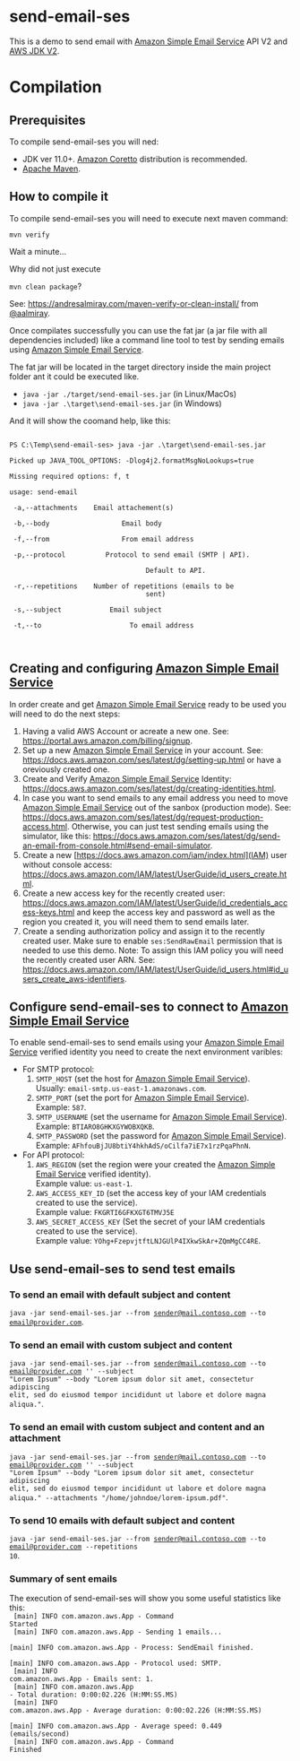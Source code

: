 # send-email-ses
This is a demo to send email with [Amazon Simple Email Service](https://aws.amazon.com/ses/) API V2 and [AWS JDK V2](https://sdk.amazonaws.com/java/api/latest/software/amazon/awssdk/services/sesv2/package-summary.html).

# Compilation
## Prerequisites
To compile send-email-ses you will ned:
- JDK ver 11.0+. [Amazon Coretto](https://aws.amazon.com/corretto/) distribution is recommended.
- [Apache Maven](https://maven.apache.org/).
## How to compile it
To compile send-email-ses you will need to execute next maven command:

<code>mvn verify</code></br>

Wait a minute...

Why did not just execute

<code>mvn clean package</code>?

See: https://andresalmiray.com/maven-verify-or-clean-install/ from [@aalmiray](https://twitter.com/aalmiray).

Once compilates successfully you can use the fat jar (a jar file with all dependencies included) like a command line tool to test by sending emails using  [Amazon Simple Email Service](https://aws.amazon.com/ses/).

The fat jar will be located in the target directory inside the main project folder ant it could be executed like.
- <code>java -jar ./target/send-email-ses.jar</code> (in Linux/MacOs)
- <code>java -jar .\target\send-email-ses.jar</code> (in Windows)

And it will show the coomand help, like this:

<code>
PS C:\Temp\send-email-ses> java -jar .\target\send-email-ses.jar</br>
Picked up JAVA_TOOL_OPTIONS: -Dlog4j2.formatMsgNoLookups=true</br>
Missing required options: f, t</br>
usage: send-email</br>
 -a,--attachments <attachments>   Email attachement(s)</br>
 -b,--body <body>                 Email body</br>
 -f,--from <from>                 From email address</br>
 -p,--protocol <protocol>         Protocol to send email (SMTP | API).</br>
                                  Default to API.</br>
 -r,--repetitions <repetitions>   Number of repetitions (emails to be
                                  sent)</br>
 -s,--subject <subject>           Email subject</br>
 -t,--to <to>                     To email address</br>
 </code>

## Creating and configuring [Amazon Simple Email Service](https://aws.amazon.com/ses/)
In order create and get [Amazon Simple Email Service](https://aws.amazon.com/ses/)  ready to be used you will need to do the next steps:
1. Having a valid AWS Account or acreate a new one. See: https://portal.aws.amazon.com/billing/signup.
2. Set up a new [Amazon Simple Email Service](https://aws.amazon.com/ses/) in your account. See: https://docs.aws.amazon.com/ses/latest/dg/setting-up.html or have a oreviously created one.
3. Create and Verify [Amazon Simple Email Service](https://aws.amazon.com/ses/) Identity: https://docs.aws.amazon.com/ses/latest/dg/creating-identities.html.
4. In case you want to send emails to any email address you need to move [Amazon Simple Email Service](https://aws.amazon.com/ses/) out of the sanbox (production mode). See: https://docs.aws.amazon.com/ses/latest/dg/request-production-access.html. Otherwise, you can just test sending emails using the simulator, like this: https://docs.aws.amazon.com/ses/latest/dg/send-an-email-from-console.html#send-email-simulator.
5. Create a new [https://docs.aws.amazon.com/iam/index.html](IAM) user without console access: https://docs.aws.amazon.com/IAM/latest/UserGuide/id_users_create.html.
6. Create a new access key for the recently created user: https://docs.aws.amazon.com/IAM/latest/UserGuide/id_credentials_access-keys.html and keep the access key and password as well as the region you created it, you will need them to send emails later.
7. Create a sending authorization policy and assign it to the recently created user. Make sure to enable <code>ses:SendRawEmail</code> permission that is needed to use this demo. Note: To assign this IAM policy you will need the recently created user ARN. See: https://docs.aws.amazon.com/IAM/latest/UserGuide/id_users.html#id_users_create_aws-identifiers.

## Configure send-email-ses to connect to [Amazon Simple Email Service](https://aws.amazon.com/ses/)
To enable send-email-ses to send emails using your [Amazon Simple Email Service](https://aws.amazon.com/ses/) verified identity you need to create the next environment varibles:
- For SMTP protocol:
    1. <code>SMTP_HOST</code> (set the host for [Amazon Simple Email Service](https://aws.amazon.com/ses/)). </br>Usually: <code>email-smtp.us-east-1.amazonaws.com</code>.
    2. <code>SMTP_PORT</code> (set the port for [Amazon Simple Email Service](https://aws.amazon.com/ses/)). </br>Example: <code>587</code>.
    3. <code>SMTP_USERNAME</code> (set the username for [Amazon Simple Email Service](https://aws.amazon.com/ses/)). </br>Example: <code>BTIARO8GHKXGYWOBXQKB</code>.
    4. <code>SMTP_PASSWORD</code> (set the password for [Amazon Simple Email Service](https://aws.amazon.com/ses/)). </br>Example: <code>AFhfouBjJU8btiY4hkhAdS/oCilfa7iE7x1rzPqaPhnN</code>.
- For API protocol:
  1. <code>AWS_REGION</code> (set the region were your created the [Amazon Simple Email Service](https://aws.amazon.com/ses/) verified identity). </br>Example value: <code>us-east-1</code>.
  2. <code>AWS_ACCESS_KEY_ID</code> (set the access key of your IAM credentials created to use the service). </br>Example value: <code>FKGRTI6GFKXGT6TMVJ5E</code>
  3. <code>AWS_SECRET_ACCESS_KEY</code> (Set the secret of your IAM credentials created to use the service). </br>Example value: <code>YOhg+FzepvjtftLNJGUlP4IXkwSkAr+ZQmMgCC4RE</code>.

## Use send-email-ses to send test emails

### To send an email with default subject and content
<code>java -jar send-email-ses.jar --from sender@mail.contoso.com --to email@provider.com</code>.</br>

### To send an email with custom subject and content
<code>java -jar send-email-ses.jar --from sender@mail.contoso.com --to email@provider.com '' --subject "Lorem Ipsum" --body "Lorem ipsum dolor sit amet, consectetur adipiscing elit, sed do eiusmod tempor incididunt ut labore et dolore magna aliqua."</code>.</br>

### To send an email with custom subject and content and an attachment
<code>java -jar send-email-ses.jar --from sender@mail.contoso.com --to email@provider.com '' --subject "Lorem Ipsum" --body "Lorem ipsum dolor sit amet, consectetur adipiscing elit, sed do eiusmod tempor incididunt ut labore et dolore magna aliqua." --attachments "/home/johndoe/lorem-ipsum.pdf"</code>.</br>

### To send 10 emails with default subject and content
<code>java -jar send-email-ses.jar --from sender@mail.contoso.com --to email@provider.com --repetitions 10</code>.</br>

### Summary of sent emails
The execution of send-email-ses will show you some useful statistics like this:</br>
<code>
[main] INFO com.amazon.aws.App - Command Started</br>
[main] INFO com.amazon.aws.App - Sending 1 emails...</br>
[main] INFO com.amazon.aws.App - Process: SendEmail finished.</br>
[main] INFO com.amazon.aws.App - Protocol used: SMTP.</br>
[main] INFO com.amazon.aws.App - Emails sent: 1.</br>
[main] INFO com.amazon.aws.App - Total duration: 0:00:02.226 (H:MM:SS.MS)</br>
[main] INFO com.amazon.aws.App - Average duration: 0:00:02.226 (H:MM:SS.MS)</br>
[main] INFO com.amazon.aws.App - Average speed: 0.449 (emails/second)</br>
[main] INFO com.amazon.aws.App - Command Finished</br>
</code>
